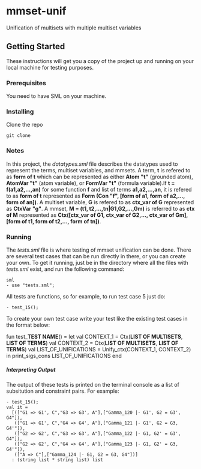 # mmset-unif
Unification of multisets with multiple multiset variables

## Getting Started
These instructions will get you a copy of the project up and running on your local machine for testing purposes.

### Prerequisites
You need to have SML on your machine.

### Installing

Clone the repo

```
git clone 
```

### Notes
In this project, the *datatypes.sml* file  describes the datatypes used to represent the terms, multiset variables, and mmsets. 
A term, **t** is refered to as **form of t** which can be represented as either **Atom "t"** (grounded atom), **AtomVar "t"** (atom variable), or **FormVar "t"** (formula variable).If **t = f(a1,a2,...,an)** for some function **f** and list of terms **a1,a2,...,an**, it is refered to as **form of t** represented as **Form (Con "f", [form of a1, form of a2,..., form of an])**.
A multiset variable, **G** is refered to as **ctx_var of G** represented as **CtxVar "g"**.
A mmset, **M = (t1, t2,...,tn|G1,G2,...,Gm)** is referred to as **ctx of M** represented as **Ctx([ctx_var of G1, ctx_var of G2,..., ctx_var of Gm], [form of t1, form of t2,..., form of tn])**.

### Running
The *tests.sml* file is where testing of mmset unification can be done. There are several test cases that can be run directly in there, or you can create your own. To get it running, just be in the directory where all the files with *tests.sml* exist, and run the following command:
```
sml
- use "tests.sml";
```
All tests are functions, so for example, to run test case 5 just do:
```
- test_15();
```

To create your own test case write your test like the existing test cases in the format below:

fun test_**TEST NAME**() = 
    let val CONTEXT_1 = Ctx(**LIST OF MULTISETS**, **LIST OF TERMS**)
        val CONTEXT_2 = Ctx(**LIST OF MULTISETS**, **LIST OF TERMS**)
        val LIST_OF_UNIFICATIONS = Unify_ctx(CONTEXT_1, CONTEXT_2)
    in  print_sigs_cons LIST_OF_UNIFICATIONS end

##### Interpreting Output
The output of these tests is printed on the terminal console as a list of subsitution and constraint pairs.
For example:
```
- test_15();
val it =
  [(["G1 => G1', C","G3 => G3', A"],["Gamma_120 |- G1', G2 = G3', G4"]),
   (["G1 => G1', C","G4 => G4', A"],["Gamma_121 |- G1', G2 = G3, G4'"]),
   (["G2 => G2', C","G3 => G3', A"],["Gamma_122 |- G1, G2' = G3', G4"]),
   (["G2 => G2', C","G4 => G4', A"],["Gamma_123 |- G1, G2' = G3, G4'"]),
   (["A => C"],["Gamma_124 |- G1, G2 = G3, G4"])]
  : (string list * string list) list
```
